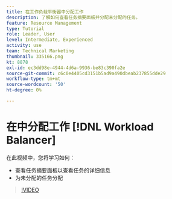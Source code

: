 ```yaml
---
title: 在工作负载平衡器中分配工作
description: 了解如何查看任务摘要面板并分配未分配的任务。
feature: Resource Management
type: Tutorial
role: Leader, User
level: Intermediate, Experienced
activity: use
team: Technical Marketing
thumbnail: 335166.png
kt: 8878
exl-id: ec3dd98e-4944-4d6a-9936-be83c390fa2e
source-git-commit: c6c0e4405cd3151b5ad9a490dbeab237855dde29
workflow-type: tm+mt
source-wordcount: '50'
ht-degree: 0%

---
```


# 在中分配工作 [!DNL Workload Balancer]

在此视频中，您将学习如何：

* 查看任务摘要面板以查看任务的详细信息
* 为未分配的任务分配


>[!VIDEO](https://video.tv.adobe.com/v/335166/?quality=12)
